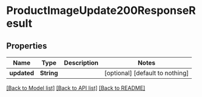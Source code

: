 # ProductImageUpdate200ResponseResult


## Properties
Name | Type | Description | Notes
------------ | ------------- | ------------- | -------------
**updated** | **String** |  | [optional] [default to nothing]


[[Back to Model list]](../README.md#models) [[Back to API list]](../README.md#api-endpoints) [[Back to README]](../README.md)


